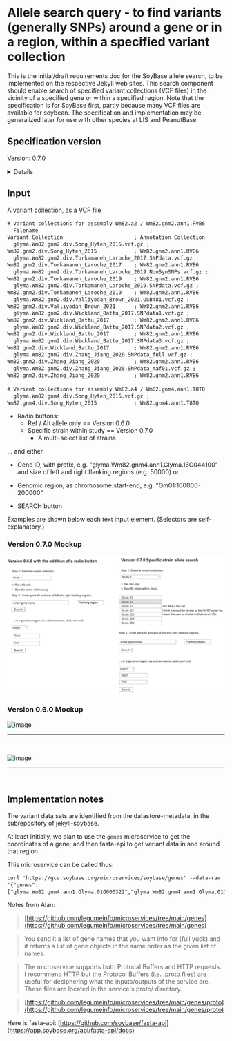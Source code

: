 # Allele search query - to find variants (generally SNPs) around a gene or in a region, within a specified variant collection

This is the initial/draft requirements doc for the SoyBase allele search, to be implemented on the respective Jekyll web sites. This search component should enable search of specified variant collections (VCF files) in the vicinity of a specified gene or within a specified region. 
Note that the specification is for SoyBase first, partly because many VCF files are available for soybean. The specification and implementation may be generalized later for use with other species at LIS and PeanutBase.

## Specification version
Version: 0.7.0

<details>

The initial draft of this document (0.5.0), 2024-07-18, is essentially for a prototype implementation, probably using a combination of the GCV microservices to return gene coordinates and the fasta-api services to return alleles from a range in a VCF. The first implementation will probably be done in in-page javascript rather than in a web component, since the GraphQL schema is not yet described for fasta-api.

Some tweaks on 2024-07-25 (0.6.0), removing "Genes in this region" from the results.

Version 0.6.0 - Input did NOT included strain collection. Output did not contain strain ID and strain alleles. 

</details>

## Input
A variant collection, as a VCF file
```
# Variant collections for assembly Wm82.a2 / Wm82.gnm2.ann1.RVB6
  Filename                                    ;                    Variant Collection                       ; Annotation Collection
  glyma.Wm82.gnm2.div.Song_Hyten_2015.vcf.gz ;                     Wm82.gnm2.div.Song_Hyten_2015            ; Wm82.gnm2.ann1.RVB6
  glyma.Wm82.gnm2.div.Torkamaneh_Laroche_2017.SNPdata.vcf.gz ;     Wm82.gnm2.div.Torkamaneh_Laroche_2017    ; Wm82.gnm2.ann1.RVB6
  glyma.Wm82.gnm2.div.Torkamaneh_Laroche_2019.NonSynSNPs.vcf.gz ;  Wm82.gnm2.div.Torkamaneh_Laroche_2019    ; Wm82.gnm2.ann1.RVB6
  glyma.Wm82.gnm2.div.Torkamaneh_Laroche_2019.SNPdata.vcf.gz ;     Wm82.gnm2.div.Torkamaneh_Laroche_2019    ; Wm82.gnm2.ann1.RVB6
  glyma.Wm82.gnm2.div.Valliyodan_Brown_2021.USB481.vcf.gz ;        Wm82.gnm2.div.Valliyodan_Brown_2021      ; Wm82.gnm2.ann1.RVB6
  glyma.Wm82.gnm2.div.Wickland_Battu_2017.SNPdata1.vcf.gz ;        Wm82.gnm2.div.Wickland_Battu_2017        ; Wm82.gnm2.ann1.RVB6
  glyma.Wm82.gnm2.div.Wickland_Battu_2017.SNPdata2.vcf.gz ;        Wm82.gnm2.div.Wickland_Battu_2017        ; Wm82.gnm2.ann1.RVB6
  glyma.Wm82.gnm2.div.Wickland_Battu_2017.SNPdata3.vcf.gz ;        Wm82.gnm2.div.Wickland_Battu_2017        ; Wm82.gnm2.ann1.RVB6
  glyma.Wm82.gnm2.div.Zhang_Jiang_2020.SNPdata_full.vcf.gz ;       Wm82.gnm2.div.Zhang_Jiang_2020           ; Wm82.gnm2.ann1.RVB6
  glyma.Wm82.gnm2.div.Zhang_Jiang_2020.SNPdata_maf01.vcf.gz ;      Wm82.gnm2.div.Zhang_Jiang_2020           ; Wm82.gnm2.ann1.RVB6

# Variant collections for assembly Wm82.a4 / Wm82.gnm4.ann1.T8TQ
  glyma.Wm82.gnm4.div.Song_Hyten_2015.vcf.gz ;                     Wm82.gnm4.div.Song_Hyten_2015            ; Wm82.gnm4.ann1.T8TQ
```
- Radio buttons:
  - Ref / Alt allele only == Version 0.6.0 
  - Specific strain within study == Version 0.7.0
      - A multi-select list of strains

... and either 
- Gene ID, with prefix, e.g. "glyma.Wm82.gnm4.ann1.Glyma.16G044100" and size of left and right flanking regions (e.g. 50000)
or
- Genomic region, as chromosome:start-end, e.g. "Gm01:100000-200000"

- SEARCH button

Examples are shown below each text input element. (Selectors are self-explanatory.)

### Version 0.7.0 Mockup

![image](Version_0.7.0_Allele_Search.png)

### Version 0.6.0 Mockup

![image](Allele_search.png)

<hr><br>

![image](Allele_search_results.png)


<hr><br>


## Implementation notes

The variant data sets are identified from the datastore-metadata, in the subrepository of jekyll-soybase.

At least initially, we plan to use the `genes` microservice to get the coordinates of a gene;
and then fasta-api to get variant data in and around that region.

This microservice can be called thus:
```
curl 'https://gcv.soybase.org/microservices/soybase/genes' --data-raw '{"genes":["glyma.Wm82.gnm4.ann1.Glyma.01G000322","glyma.Wm82.gnm4.ann1.Glyma.01G001000"]}'
```

Notes from Alan:

> [https://github.com/legumeinfo/microservices/tree/main/genes](https://github.com/legumeinfo/microservices/tree/main/genes)

> You send it a list of gene names that you want info for (full yuck) and it returns a list of gene objects in the same order as the given list of names.

> The microservice supports both Protocal Buffers and HTTP requests. I recommend HTTP but the Protocol Buffers (i.e. .proto files) are useful for deciphering what the inputs/outputs of the service are. These files are located in the service's proto/ directory.

> [https://github.com/legumeinfo/microservices/tree/main/genes/proto](https://github.com/legumeinfo/microservices/tree/main/genes/proto)

Here is fasta-api:
[https://github.com/soybase/fasta-api](https://app.soybase.org/api/fasta-api/docs)


